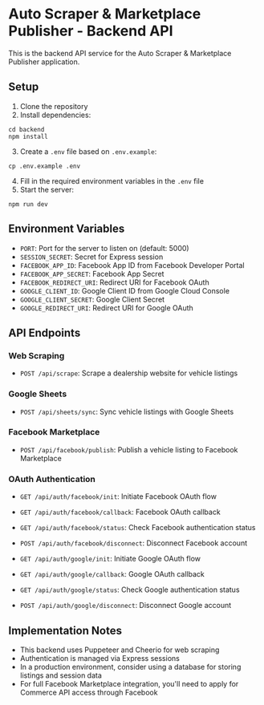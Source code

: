 
# Auto Scraper & Marketplace Publisher - Backend API

This is the backend API service for the Auto Scraper & Marketplace Publisher application.

## Setup

1. Clone the repository
2. Install dependencies:
```
cd backend
npm install
```
3. Create a `.env` file based on `.env.example`:
```
cp .env.example .env
```
4. Fill in the required environment variables in the `.env` file
5. Start the server:
```
npm run dev
```

## Environment Variables

- `PORT`: Port for the server to listen on (default: 5000)
- `SESSION_SECRET`: Secret for Express session
- `FACEBOOK_APP_ID`: Facebook App ID from Facebook Developer Portal
- `FACEBOOK_APP_SECRET`: Facebook App Secret
- `FACEBOOK_REDIRECT_URI`: Redirect URI for Facebook OAuth
- `GOOGLE_CLIENT_ID`: Google Client ID from Google Cloud Console
- `GOOGLE_CLIENT_SECRET`: Google Client Secret
- `GOOGLE_REDIRECT_URI`: Redirect URI for Google OAuth

## API Endpoints

### Web Scraping
- `POST /api/scrape`: Scrape a dealership website for vehicle listings

### Google Sheets
- `POST /api/sheets/sync`: Sync vehicle listings with Google Sheets

### Facebook Marketplace
- `POST /api/facebook/publish`: Publish a vehicle listing to Facebook Marketplace

### OAuth Authentication
- `GET /api/auth/facebook/init`: Initiate Facebook OAuth flow
- `GET /api/auth/facebook/callback`: Facebook OAuth callback
- `GET /api/auth/facebook/status`: Check Facebook authentication status
- `POST /api/auth/facebook/disconnect`: Disconnect Facebook account

- `GET /api/auth/google/init`: Initiate Google OAuth flow
- `GET /api/auth/google/callback`: Google OAuth callback
- `GET /api/auth/google/status`: Check Google authentication status
- `POST /api/auth/google/disconnect`: Disconnect Google account

## Implementation Notes

- This backend uses Puppeteer and Cheerio for web scraping
- Authentication is managed via Express sessions
- In a production environment, consider using a database for storing listings and session data
- For full Facebook Marketplace integration, you'll need to apply for Commerce API access through Facebook
